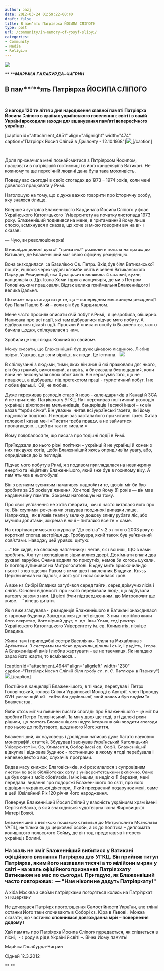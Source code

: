```yaml
---
author: bazj
date: 2012-03-24 01:59:22+00:00
draft: false
title: В пам’ять Патріярха ЙОCИПA CЛІПОГО
type: post
url: /community/in-memory-of-yosyf-slipyi/
categories:
- Community
- Media
- Religion
---
```


[![](http://www.ozeukes.com/wp-content/uploads/2012/03/Cardinal_Josyp_Slipyj-thumb.jpg)
](http://www.ozeukes.com/wp-content/uploads/2012/03/Cardinal_Josyp_Slipyj-thumb.jpg)

** ****_МAРІЧКA ГAЛAБУРДA–ЧИГРИН_**




## **В пам****’****ять Патріярха ЙОCИПA CЛІПОГО**




 




**З нагоди 120 ти ліття з дня народження ****с****лавної памяті Патріярха Йосипа Cліпого в країнах українського поселення в світі і в самій Україні проходили заходи для вшанування пам’яті непересічного українця.**

[caption id="attachment_4951" align="alignright" width="474" caption="Патріярх Йоcип Cліпий в Джілонґу - 12.10.1968"][![](http://www.ozeukes.com/wp-content/uploads/2012/03/geelong-12.10.19683.jpg)
](http://www.ozeukes.com/wp-content/uploads/2012/03/geelong-12.10.19683.jpg)[/caption]




 






Доля призначила мені познайомитися з Патріярхом Йосипом, працювати в патріяршій гостинниці і в його канцелярії в Вaтикані. Не кожному та ще пересічній людині дана була така можливість.  

Поведу вас сьогодні в своїх спогадах до 1973 – 1974 років, коли мені довелося працювати у Римі. 



Наголошую на тому, що є дуже важко говорити про історичну особу, яку зналося блище. 

Вперше я зустріла Блаженнішого Кардинала Йосипа Сліпого у фоає Українського Католицького  Університету на початку листопада 1973 року. Блаженніший подивився на мене, в притаманний йому лише  спосіб, всміхнувся й сказав, що хоче зі мною говорити віч на віч і сказав:

— Чую, ви революціонерка! 



В наслідок доволі довгої  "приватної” розмови я попала на працю до Ватикану, де Блаженніший мав свою офіційну резиденцію. 

Вона знаходилася  за Базилікою Св. Петра. Вхід був біля Ватиканської пошти, йшлося через чудові клюмби квітів й зелені Ватиканського Парку до Резиденції, яка була досить великою: 4 спальні, кухня, канцелярія о. Др. Івана Хоми і друга канцелярія, де ми з Петром Головінським працювали. Відтак велика приймальня Блаженнішого і велика їдальня.



Що може варта згадати це те, що – попередним мешканцем резиденції був Папа Павло 6-ий – коли він був Кардиналом. 



Мене часто просили описати свій побут в Римі,  я це зробила, обширно. Написала про всі події, які там відбувалися підчас мого побуту. A відбувалися цікаві події. Просили й описати особу їх Блаженства, якого бачила щодня, спілкувалася з ним.  

Зробили це інші люди. Кожний по свойому. 



Можу сказати, що Блаженніший був дуже цікавою людиною. Любив звірят. Уважав, що вони вірніші, як люди. Це істинна.   [![](http://www.ozeukes.com/wp-content/uploads/2012/03/benedykty-monsarate-30.4.jpg)
](http://www.ozeukes.com/wp-content/uploads/2012/03/benedykty-monsarate-30.4.jpg)

В спілкуванні з людьми, тими, яких він знав й які працювали для нього, він був прямий, вимогливий, а навіть, я би сказала безпощадний, коли вони не  виконували своїх обов'язків. Він нерозумів того, що не працюєш, а відбуваєш  під претекстом праці - туристичний побут. І не любив фальші.  Ой, не любив.



Дуже переживав розподіл старо й ново - календарників в Канаді й ЗСА й не приятелів  Патріярхату УГКЦ. Як і переживав політичний розподіл українців діяспори на мельниківців, бандерівців і всякої іншої – як він казав “торби січки”. Він уважно  читав всі українські газети, які йому надсилали поштою...Я неодин раз застала його при читанні газет. Хитав головою і казав мені «Писати треба правду, а не займатися пропагандою... щоб ви так не писали.»



Йому подобалося те, що писала про тодішні події в Римі. 

Приїжджали до нього різні політики – українці й не українці й кожен з них так дуже хотів, щоби Блаженніший якось оприділив їм увагу, або, оприділився до їх поглядів. 



Підчас мого побуту в Римі, я з подивом приглядалася на невичерпну енергію та ініціятиву Блаженнішого, який вже був в похилому віку. А пам'ять яка в нього була!  

Він з великим зусиллям намагався надробити те, що він міг би був зробити за 25 років ув'язнення. Хоч тоді було йому 81 років — він мав надзвичайну пам'ять. Зокрема наголошую на тому. 



Про своє ув'язнення не хотів говорити,  хоч я часто питалася його про те. Він скупими  реченнями згадував поодинокі випадки лише. Наприклад,  як в’язнів гнали у велику дощову зливу рубати ліс, або мучили допитами, зокрема в ночі – питалися все те ж саме.  

На сторінках римського журналу “До світла” ч.2 з лютого 2003 року є короткий спогад австрійця др. Гробауера, який також був ув’язнений сов’єтами. Наводжу цей уривок: цитую:



….” Він сидів, на свойому наплечнику і чекав, як і всі інші, ЩО з нами зроблять. Аж тут несподівано відчинилися двері. До кімнати впали два зухвалі парубки. Очима водили по присутніх, немов би когось шукали. Їх погляд зупинився на Митрополитові. В одну мить прискочили до нього і знов зщезли. Разом з ними щез і наплечник Владики. Князь Церкви лежав на підлозі, з його уст і носа сочилася кров.  

A вже на Cибірі Владика загубився серед тайги, серед дрімучих лісів і снігів. Основні відомості  про нього передавали люди, що відбували каторгу разом з ним. Ці вісті були підтвердженням, що Митрополит ще живе.    ” кінець цитати.



Як я вже згадувала -  резиденція Блаженнішого в Ватикані знаходилася в гарному будинку. Заїжджалося до неї віндою. З ним  постійно жили його секретар, його вірний друг, о. др. Іван Хома, тоді ректор Українського Католицького Університету ім. св. Климентія, пізніше Владика.  

Жили  там і приподобні сестри Василіянки Текля та Михайлина з Арґентини. З сестрами ми тісно дружили, ділили і сміх, і радість, і горе. А Блаженніший вмів і любив жартувати – це не таємниця. Як нагадаю зараз його жарти, то всміхаюся...



[caption id="attachment_4944" align="alignleft" width="230" caption="Патріярх Йоcип Cліпий біля гробу сл. п. С. Петлюри в Парижу"][![](http://www.ozeukes.com/wp-content/uploads/2012/03/parijs-petlura-17.7.jpg)
](http://www.ozeukes.com/wp-content/uploads/2012/03/parijs-petlura-17.7.jpg)[/caption]

Постійно в канцелярії Блаженнішого, в ті часи, перебував і Петро Головінський, голова Спілки Української Молоді в Австрії, член Проводу ОУН-революційної – тобто бандерівської, який роками був водієм їх Блаженства. 

Якби хтось міг чи повинен писати спогади про Блаженнішого – це міг би зробити Петро Головінський. Та ми у двох ще тоді, в ті далекі роки рішили, що постать Блаженнішого надто історична аби зводити спогади про нього до побутового, щоденного Його життя.



Блаженніший, як науковець і дослідник написав дуже багато наукових монографій, статтей. Збудував і заснував Український Католицький Університет ім. Св, Климентія, Собор імені св. Софії.  Блаженніший відкупив і відновив будинок - гостинницю, в якому я тоді перебувала і напевно дехто з вас, слухачів  програми. 

Видав масу книжок, Благовісників, які розсилалося з супровідним листом по всіх біблійотеках світу з університетськими включно. Саме це був один з моїх обов’язків. І між іншим, в неділю 11 березня, мені передали  видання про подорожі Блаженнішого по світі, про його відвідини української діяспори...Який прекрасний подарунок мені, саме в цей Ювілейний Рік 120 річчя Його народження.



Повернув Блаженніший Йосип Cліпий у власність українцям храм імені Сергія й Вакха, в якій знаходиться чудотворна ікона Жировицької Матері Божої. 

Блаженніший з великою пошаною ставився до Митрополита Мстислава УАПЦ, не тільки як до церковної особи, а як до політика – дипломата колишнього польського Сейму, де він тоді представляв інтереси українців Волині.




### На жаль не зміг Блаженніший вибитися у Ватикані офіційного визнання Патріярха для УГКЦ. Він прийняв титул Патріярха, яким його називали тисячі а то мілійони мирян у світі – на жаль офіційного признання Патріярхату  Ватиканом не має по сьогодні. Пригадую, як Блаженніший часто повторював:  — "Нам ніколи не дадуть Патріярхату!" 


А хіба Москва з своїми патріярхами погодяться колись на Патріярхат УГКЦеркви?



Не дочекався Патріярх проголошення Самостійности України, але тлінні останки Його таки спочивають в Соборі св. Юра в Львові.  Можна сказати, що частинно **сповнилася довгожданна мрія – повернення додому !** 

Хай пам’ять про Патріярха Йосипа Сліпого передається, як співається в пісні,  - з роду в рід в Україні й світі –. Вічна Йому пам’ять!

Мaрічка Галабурда–Чигрин

Cідней 12.3.2012

** **




